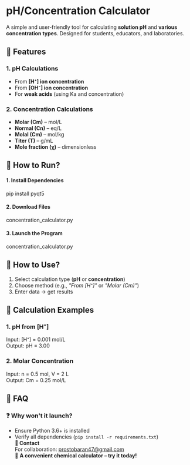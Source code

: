 # **pH/Concentration Calculator**  
A simple and user-friendly tool for calculating **solution pH** and **various concentration types**. Designed for students, educators, and laboratories.  
## **🔹 Features**  
### **1. pH Calculations**  
- From **[H⁺] ion concentration**  
- From **[OH⁻] ion concentration**  
- For **weak acids** (using Ka and concentration)  
### **2. Concentration Calculations**  
- **Molar (Cm)** – mol/L  
- **Normal (Cn)** – eq/L  
- **Molal (Cm)** – mol/kg  
- **Titer (T)** – g/mL  
- **Mole fraction (χ)** – dimensionless  
## **🔹 How to Run?**  
#### **1. Install Dependencies**  
pip install pyqt5
#### **2. Download Files**  
concentration_calculator.py
#### **3. Launch the Program**  
concentration_calculator.py
## **🔹 How to Use?**  
1. Select calculation type (**pH** or **concentration**)  
2. Choose method (e.g., *"From [H⁺]"* or *"Molar (Cm)"*)  
3. Enter data → get results  
## **🔹 Calculation Examples**  
### **1. pH from [H⁺]**  
Input: [H⁺] = 0.001 mol/L  
Output: pH = 3.00  
### **2. Molar Concentration**  
Input: n = 0.5 mol, V = 2 L  
Output: Cm = 0.25 mol/L  
## **🔹 FAQ**  
### **❓ Why won't it launch?**  
- Ensure Python 3.6+ is installed  
- Verify all dependencies (`pip install -r requirements.txt`)  
**📩 Contact**  
For collaboration: prostobaran47@gmail.com  
🚀 **A convenient chemical calculator – try it today!**

